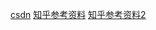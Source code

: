 [csdn](https://blog.csdn.net/qq_44525568/article/details/119564717?spm=1001.2014.3001.5501)
[知乎参考资料](https://www.zhihu.com/people/chen-xin-ru-33/posts)
[知乎参考资料2](https://zhuanlan.zhihu.com/p/518289538)